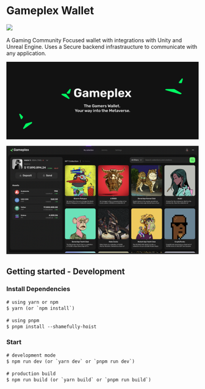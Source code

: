 # Gameplex Wallet

<a href="https://62affb5a59a0afbdd86c13fc-csgyukwaaf.chromatic.com/?path=/story/example-introduction--page" target="_blank"><img src="https://raw.githubusercontent.com/storybooks/brand/master/badge/badge-storybook.svg"></a>


A Gaming Community Focused wallet with integrations with Unity and Unreal Engine. Uses a Secure backend infrastraucture to communicate with any application.

![](Banner.png)

![](GameplexWallet.png)

## Getting started - Development

### Install Dependencies

```
# using yarn or npm
$ yarn (or `npm install`)

# using pnpm
$ pnpm install --shamefully-hoist
```

### Start

```
# development mode
$ npm run dev (or `yarn dev` or `pnpm run dev`)

# production build
$ npm run build (or `yarn build` or `pnpm run build`)
```
